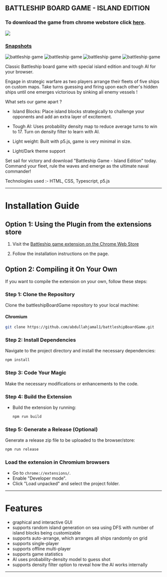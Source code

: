 ## BATTLESHIP BOARD GAME - ISLAND EDITION

### To download the game from chrome webstore click [here](https://chromewebstore.google.com/detail/battleship/ebkjodkggmaecphknjfepmdibcaddjbh?utm_source=github).

[<img src="https://storage.googleapis.com/web-dev-uploads/image/WlD8wC6g8khYWPJUsQceQkhXSlv1/UV4C4ybeBTsZt43U4xis.png">](https://chromewebstore.google.com/detail/battleship/ebkjodkggmaecphknjfepmdibcaddjbh?utm_source=github)

### [Snapshots](snapShots/)
![battleship game](/snapShots/v2/Screenshot%202024-02-12%20at%209.05.04 AM.png)
![battleship game](/snapShots/v2/Screenshot%202024-02-12%20at%209.06.00 AM.png)
![battleship game](/snapShots/v2/Screenshot%202024-02-12%20at%209.06.18 AM.png)
![battleship game](/snapShots/v2/Screenshot%202024-02-12%20at%209.08.40 AM.png)

Classic Battleship board game with special island edition and tough AI for your browser.

Engage in strategic warfare as two players arrange their fleets of five ships on custom maps. Take turns guessing and firing upon each other's hidden ships until one emerges victorious by sinking all enemy vessels !

What sets our game apart ?

- Island Blocks: Place island blocks strategically to challenge your opponents and add an extra layer of excitement.

- Tough AI: Uses probability density map to reduce average turns to win to 17. Turn on density filter to learn with AI.

- Light weight: Built with p5.js, game is very minimal in size.

- Light/Dark theme support

Set sail for victory and download "Battleship Game - Island Edition" today. Command your fleet, rule the waves and emerge as the ultimate naval commander!

Technologies used :- HTML, CSS, Typescript, p5.js

_________________________________________________________________________________________________________
# Installation Guide

## Option 1: Using the Plugin from the extensions store

1. Visit the [Battleship game extension on the Chrome Web Store](https://chromewebstore.google.com/detail/battleship/ebkjodkggmaecphknjfepmdibcaddjbh?utm_source=github)

2. Follow the installation instructions on the page.

## Option 2: Compiling it On Your Own

If you want to compile the extension on your own, follow these steps:

### Step 1: Clone the Repository

Clone the battleshipBoardGame repository to your local machine:

#### Chromium
```bash
git clone https://github.com/abdullahjamal1/battleshipBoardGame.git
```

### Step 2: Install Dependencies

Navigate to the project directory and install the necessary dependencies:

```bash
npm install
```

### Step 3: Code Your Magic

Make the necessary modifications or enhancements to the code.

### Step 4: Build the Extension

- Build the extension by running:
  ```bash
  npm run build
  ```

### Step 5: Generate a Release (Optional)

Generate a release zip file to be uploaded to the browser/store:

```bash
npm run release
```

### Load the extension in Chromium browsers
  - Go to `chrome://extensions/`.
  - Enable "Developer mode".
  - Click "Load unpacked" and select the project folder.

_________________________________________________________________________________________________________
 # Features
 * graphical and interactive GUI
 * supports random island generation on sea using DFS with number of island blocks being customizable
 * supports auto-arrange, which arranges all ships randomly on grid
 * supports single-player
 * supports offline multi-player
 * supports game statistics
 * AI uses probability-density model to guess shot
 * supports density filter option to reveal how the AI works internally
 ____________________________________________________________________________________________________